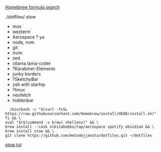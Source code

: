 [Homebrew formula search](https://formulae.brew.sh)

./dotfiles/
stow

- mos
- wezterm
- Aerospace ? ya
- node, nvm
- git
- nvim
- zed
- ollama lama-coder
- ?Karabiner-Elements
- junky borders
- ?SketchyBar
- zsh with starhip
- ?tmux
- neofetch
- hiddenbar

```zshif ! command -v brew >/dev/null 2>&1; then
  /bin/bash -c "$(curl -fsSL https://raw.githubusercontent.com/Homebrew/install/HEAD/install.sh)"
fi && \
eval "$($(command -v brew) shellenv)" && \
brew install --cask nikitabobko/tap/aerospace spotify obsidian && \
brew install stow && \
git clone https://github.com/metodejjanota/dotfiles.git ~/dotfiles
```

[stow tut](https://www.youtube.com/watch?v=y6XCebnB9gs&t=47s)
